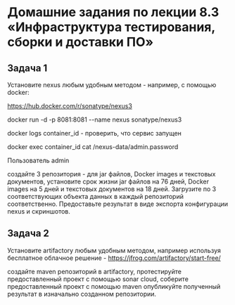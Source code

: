# Домашние задания по лекции 8.3 «Инфраструктура тестирования, сборки и доставки ПО»

## Задача 1 

Установите nexus любым удобным методом - например, с помощью docker:

https://hub.docker.com/r/sonatype/nexus3

docker run -d -p 8081:8081 --name nexus sonatype/nexus3

docker logs container_id - проверить, что сервис запущен

docker exec container_id  cat /nexus-data/admin.password

Пользователь admin

создайте 3 репозитория - для jar файлов, Docker images и текстовых документов, установите срок жизни jar файлов на 76 дней, Docker images на 5 дней и текстовых документов на 18 дней. Загрузите по 3 соответствующих объекта данных в каждый репозиторий соответственно. Предоставьте результат в виде экспорта конфигурации nexus и скриншотов.


## Задача 2 

Установите artifactory любым удобным методом, например используя бесплатное облачное решение - https://jfrog.com/artifactory/start-free/

создайте maven репозиторий в artifactory, протестируйте предоставленный проект с помощью sonar cloud, соберите предоставленный проект с помощью maven опубликуйте полученный результат в изначально созданном репозитории.
